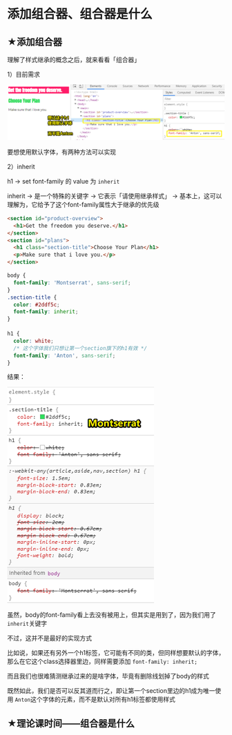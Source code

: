 # 添加组合器、组合器是什么

## ★添加组合器

理解了样式继承的概念之后，就来看看「组合器」

1）目前需求

![需求](assets/img/2020-01-22-18-25-40.png)

要想使用默认字体，有两种方法可以实现

2）inherit

h1 -> set font-family 的 value 为 `inherit`

inherit -> 是一个特殊的关键字 -> 它表示「请使用继承样式」 -> 基本上，这可以理解为，它给予了这个font-family属性大于继承的优先级

``` html
<section id="product-overview">
  <h1>Get the freedom you deserve.</h1>
</section>
<section id="plans">
  <h1 class="section-title">Choose Your Plan</h1>
  <p>Make sure that i love you.</p>
</section>
```

``` css
body {
  font-family: 'Montserrat', sans-serif;
}
.section-title {
  color: #2ddf5c;
  font-family: inherit;
}

h1 {
  color: white;
  /* 这个字体我们只想让第一个section旗下的h1有效 */
  font-family: 'Anton', sans-serif; 
}
```

结果：

![inherit](assets/img/2020-01-22-18-33-50.png)

虽然，body的font-family看上去没有被用上，但其实是用到了，因为我们用了 `inherit`关键字

不过，这并不是最好的实现方式

比如说，如果还有另外一个h1标签，它可能有不同的类，但同样想要默认的字体，那么在它这个class选择器里边，同样需要添加 `font-family: inherit;`

而且我们也很难猜测继承过来的是啥字体，毕竟有删除线划掉了body的样式

既然如此，我们是否可以反其道而行之，即让第一个section里边的h1成为唯一使用 `Anton`这个字体的元素，而不是默认对所有h1标签都使用样式




## ★理论课时间——组合器是什么

